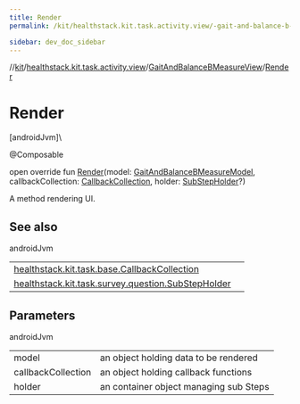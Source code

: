 ```yaml
---
title: Render
permalink: /kit/healthstack.kit.task.activity.view/-gait-and-balance-b-measure-view/-render.html

sidebar: dev_doc_sidebar
---
```

//[kit](../../../kit.html)/[healthstack.kit.task.activity.view](../index.html)/[GaitAndBalanceBMeasureView](index.html)/[Render](-render.html)



# Render



[androidJvm]\




@Composable



open override fun [Render](-render.html)(model: [GaitAndBalanceBMeasureModel](../../healthstack.kit.task.activity.model/-gait-and-balance-b-measure-model/index.html), callbackCollection: [CallbackCollection](../../healthstack.kit.task.base/-callback-collection/index.html), holder: [SubStepHolder](../../healthstack.kit.task.survey.question/-sub-step-holder/index.html)?)



A method rendering UI.



## See also


androidJvm

| | |
|---|---|
| [healthstack.kit.task.base.CallbackCollection](../../healthstack.kit.task.base/-callback-collection/index.html) |  |
| [healthstack.kit.task.survey.question.SubStepHolder](../../healthstack.kit.task.survey.question/-sub-step-holder/index.html) |  |



## Parameters


androidJvm

| | |
|---|---|
| model | an object holding data to be rendered |
| callbackCollection | an object holding callback functions |
| holder | an container object managing sub Steps |




